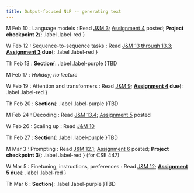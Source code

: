 ```yaml
---
title: Output-focused NLP -- generating text
---
```


M Feb 10
: Language models
  : Read  [J&M 3](https://web.stanford.edu/~jurafsky/slp3/3.pdf); [Assignment 4](..assets/docs/A4.pdf) posted; **Project checkpoint 2**{: .label .label-red }

W Feb 12
: Sequence-to-sequence tasks
  : Read [J&M 13 through 13.3](https://web.stanford.edu/~jurafsky/slp3/13.pdf); **[Assignment 3](../assets/docs/A3.pdf) due**{: .label .label-red }

Th Feb 13
: **Section**{: .label .label-purple }TBD

M Feb 17
: *Holiday; no lecture*

W Feb 19
: Attention and transformers
  : Read [J&M 9](https://web.stanford.edu/~jurafsky/slp3/9.pdf); **[Assignment 4](../assets/docs/A4.pdf) due**{: .label .label-red }

Th Feb 20
: **Section**{: .label .label-purple }TBD

M Feb 24
: Decoding
  : Read [J&M 13.4](https://web.stanford.edu/~jurafsky/slp3/13.pdf); [Assignment 5](..assets/docs/A5.pdf) posted
  
W Feb 26
: Scaling up
  : Read [J&M 10](https://web.stanford.edu/~jurafsky/slp3/10.pdf) 

Th Feb 27
: **Section**{: .label .label-purple }TBD

M Mar 3
: Prompting
  : Read [J&M 12.1](https://web.stanford.edu/~jurafsky/slp3/13.pdf); [Assignment 6](..assets/docs/A6.pdf) posted; **Project checkpoint 3**{: .label .label-red } (for CSE 447)
  
W Mar 5
: Finetuning, instructions, preferences
  : Read [J&M 12](https://web.stanford.edu/~jurafsky/slp3/12.pdf);  **[Assignment 5](../assets/docs/A5.pdf) due**{: .label .label-red }

Th Mar 6
: **Section**{: .label .label-purple }TBD
